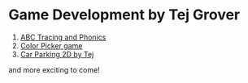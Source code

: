 # Game Development by Tej Grover


  1. [ABC Tracing and Phonics](https://drive.google.com/drive/folders/12wapLdyhpGx00WNwcUigfRiewrYg-DbT?usp=sharing)
  2. [Color Picker game](https://drive.google.com/file/d/10n_Extq0xJdiWamb80YB04mKsPxYzh1g/view?usp=sharing)
  3. [Car Parking 2D by Tej](https://drive.google.com/drive/folders/1kZd6CyCWYb5OUK9Lhk-GtJlc5aQeE65a?usp=sharing)
  
  and more exciting to come!
